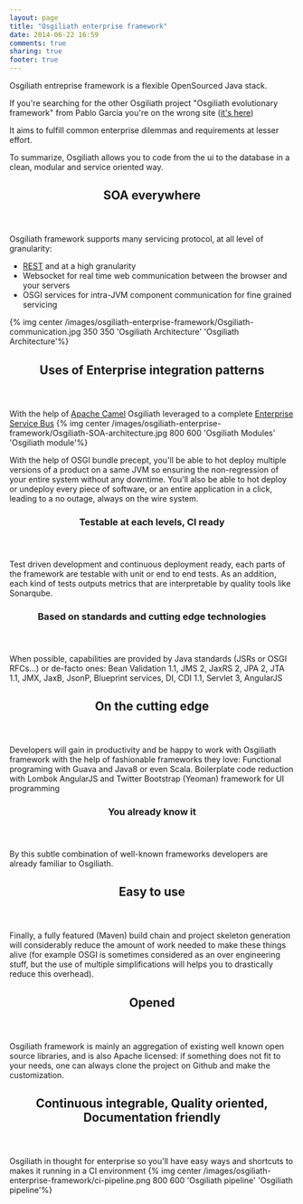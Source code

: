 ```yaml
---
layout: page
title: "Osgiliath enterprise framework"
date: 2014-06-22 16:59
comments: true
sharing: true
footer: true
---
```

<article>
Osgiliath entreprise framework is a flexible OpenSourced Java stack.

If you're searching for the other Osgiliath project "Osgiliath evolutionary framework" from Pablo Garcia you're on the wrong site (<a href="http://osgiliath.org/">it's here</a>)

It aims to fulfill common enterprise dilemmas and requirements at lesser effort.

To summarize, Osgiliath allows you to code from the ui to the database in a clean, modular and service oriented way.
<article>
<header>
<H2>SOA everywhere</H2>
</header>
Osgiliath framework supports many servicing protocol, at all level of granularity:
<ul>
	<li><a href="http://en.wikipedia.org/wiki/Java_API_for_RESTful_Web_Services" title="REST" target="_blank">REST</a> and <a href="http://en.wikipedia.org/wiki/Java_Message_Service" title="JMS" target="_blank"></a> at a high granularity</li>
	<li>Websocket for real time web communication between the browser and your servers</li>
	<li>OSGI services for intra-JVM component communication for fine grained servicing</li>
</ul>
{% img center /images/osgiliath-enterprise-framework/Osgiliath-communication.jpg 350 350 'Osgiliath Architecture' 'Osgiliath Architecture'%}
</article>
<article>
<header>
<H2>Uses of Enterprise integration patterns</H2>
</header>
With the help of <a href="http://camel.apache.org/eip.html" title="Apache Camel" target="_blank">Apache Camel</a> Osgiliath leveraged to a complete <a href="http://en.wikipedia.org/wiki/Enterprise_service_bus" title="Enterprise Service Bus" target="_blank">Enterprise Service Bus</a>
{% img center /images/osgiliath-enterprise-framework/Osgiliath-SOA-architecture.jpg 800 600 'Osgiliath Modules' 'Osgiliath module'%}


With the help of OSGI bundle precept, you'll be able to hot deploy multiple versions of a product on a same JVM so ensuring the non-regression of your entire system without any downtime.
You'll also be able to hot deploy or undeploy every piece of software, or an entire application in a click, leading to a no outage, always on the wire system.
</article>
<article>
<header>
<H1>Testable at each levels, CI ready</H1>
</header>
Test driven development and continuous deployment ready, each parts of the framework are testable with unit or end to end tests.
As an addition, each kind of tests outputs metrics that are interpretable by quality tools like Sonarqube.
</article>
<article>
<header>
<H1>Based on standards and cutting edge technologies</H1>
</header>

When possible, capabilities are provided by Java standards (JSRs or OSGI RFCs...) or de-facto ones: Bean Validation 1.1, JMS 2, JaxRS 2, JPA 2, JTA 1.1, JMX, JaxB, JsonP, Blueprint services, DI, CDI 1.1, Servlet 3, AngularJS
</article>
<article>
<header>
<H2>On the cutting edge</H2>
</header>
Developers will gain in productivity and be happy to work with Osgiliath framework with the help of fashionable frameworks they love:
Functional programing with Guava and Java8 or even Scala.
Boilerplate code reduction with Lombok
AngularJS and Twitter Bootstrap (Yeoman) framework for UI programming
</article>
<article>
<header>
<H1>You already know it</H1>
</header>
By this subtle combination of well-known frameworks developers are already familiar to Osgiliath.
</article>
<article>
<header>
<H2>Easy to use</h2>
</header>
Finally, a fully featured (Maven) build chain and project skeleton generation will considerably reduce the amount of work needed to make these things alive (for example OSGI is sometimes considered as an over engineering stuff, but the use of multiple simplifications will helps you to drastically reduce this overhead).   
</article>
<article>
<header>
<H2>Opened</H2>
</header>
Osgiliath framework is mainly an aggregation of existing well known open source libraries, and is also Apache licensed: if something does not fit to your needs, one can always clone the project on Github and make the customization.
</article>
<article>
<header>
<H2>Continuous integrable, Quality oriented, Documentation friendly</H2>
</header>
Osgiliath in thought for enterprise so you'll have easy ways and shortcuts to makes it running in a CI environment
{% img center /images/osgiliath-enterprise-framework/ci-pipeline.png 800 600 'Osgiliath pipeline' 'Osgiliath pipeline'%}
</article>
</article>

